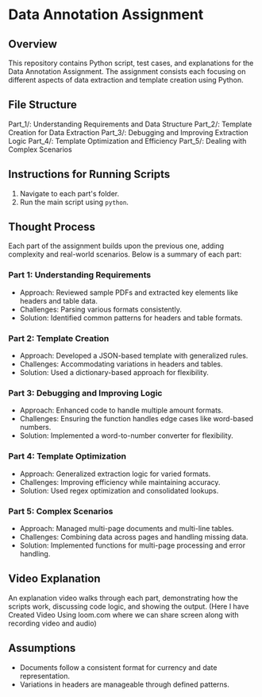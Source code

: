 # Data Annotation Assignment

## Overview
This repository contains Python script, test cases, and explanations for the Data Annotation Assignment. 
The assignment consists each focusing on different aspects of data extraction and template creation using Python.

## File Structure
Part_1/: Understanding Requirements and Data Structure
Part_2/: Template Creation for Data Extraction
Part_3/: Debugging and Improving Extraction Logic
Part_4/: Template Optimization and Efficiency
Part_5/: Dealing with Complex Scenarios


## Instructions for Running Scripts
1. Navigate to each part's folder.
2. Run the main script using `python`.
   
## Thought Process
Each part of the assignment builds upon the previous one, adding complexity and real-world scenarios. Below is a summary of each part:

### Part 1: Understanding Requirements
- Approach: Reviewed sample PDFs and extracted key elements like headers and table data.
- Challenges: Parsing various formats consistently.
- Solution: Identified common patterns for headers and table formats.

### Part 2: Template Creation
- Approach: Developed a JSON-based template with generalized rules.
- Challenges: Accommodating variations in headers and tables.
- Solution: Used a dictionary-based approach for flexibility.

### Part 3: Debugging and Improving Logic
- Approach: Enhanced code to handle multiple amount formats.
- Challenges: Ensuring the function handles edge cases like word-based numbers.
- Solution: Implemented a word-to-number converter for flexibility.

### Part 4: Template Optimization
- Approach: Generalized extraction logic for varied formats.
- Challenges: Improving efficiency while maintaining accuracy.
- Solution: Used regex optimization and consolidated lookups.

### Part 5: Complex Scenarios
- Approach: Managed multi-page documents and multi-line tables.
- Challenges: Combining data across pages and handling missing data.
- Solution: Implemented functions for multi-page processing and error handling.

## Video Explanation
An explanation video walks through each part, demonstrating how the scripts work, discussing code logic, and showing the output.
(Here I have Created Video Using loom.com where we can share screen along with recording video and audio)

## Assumptions
- Documents follow a consistent format for currency and date representation.
- Variations in headers are manageable through defined patterns.



